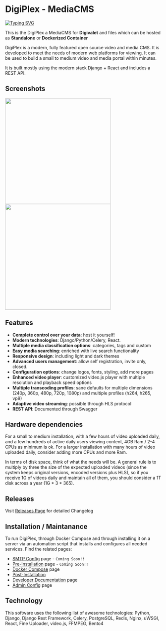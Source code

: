 # DigiPlex - MediaCMS 
[![Typing SVG](https://readme-typing-svg.herokuapp.com?font=Fira+Code&pause=1000&width=435&lines=DigiPlex+MediaCMS+Server+For+Digivalet)](https://git.io/typing-svg)

This is the DigiPlex a MediaCMS for **Digivalet** and files which can be hosted as **Standalone** or **Dockerized Container**

DigiPlex is a modern, fully featured open source video and media CMS. It is developed to meet the needs of modern web platforms for viewing. It can be used to build a small to medium video and media portal within minutes. 

It is built mostly using the modern stack Django + React and includes a REST API.


## Screenshots

<img src="https://i.ibb.co/tHTqDQD/Screenshot-from-2023-01-10-13-06-10.png" width="340">
<img src="https://i.ibb.co/RCGvccT/Screenshot-from-2023-01-10-13-33-12.png" width="340">



## Features
- **Complete control over your data**: host it yourself!
- **Modern technologies**: Django/Python/Celery, React.
- **Multiple media classification options**: categories, tags and custom
- **Easy media searching**: enriched with live search functionality
- **Responsive design**: including light and dark themes
- **Advanced users management**: allow self registration, invite only, closed.
- **Configuration options**: change logos, fonts, styling, add more pages
- **Enhanced video player**: customized video.js player with multiple resolution and playback speed options
- **Multiple transcoding profiles**: sane defaults for multiple dimensions (240p, 360p, 480p, 720p, 1080p) and multiple profiles (h264, h265, vp9)
- **Adaptive video streaming**: possible through HLS protocol
- **REST API**: Documented through Swagger


## Hardware dependencies

For a small to medium installation, with a few hours of video uploaded daily, and a few hundreds of active daily users viewing content, 4GB Ram / 2-4 CPUs as minimum is ok. For a larger installation with many hours of video uploaded daily, consider adding more CPUs and more Ram.    

In terms of disk space, think of what the needs will be. A general rule is to multiply by three the size of the expected uploaded videos (since the system keeps original versions, encoded versions plus HLS), so if you receive 1G of videos daily and maintain all of them, you should consider a 1T disk across a year (1G * 3 * 365).


## Releases

Visit [Releases Page](docs/release.md) for detailed Changelog


## Installation / Maintanance

To run DigiPlex, through Docker Compose and through installing it on a server via an automation script that installs and configures all needed services. Find the related pages:
 
* [SMTP Config](docs/soon.md) page - `Coming Soon!!`
* [Pre-Installation](docs/soon.md) page - `Coming Soon!!`
* [Docker Compose](docs/docker-install.md) page
* [Post-Installation](docs/post-install.md)
* [Developer Documentation](docs/developers_docs.md) page
* [Admin Config](docs/admins_docs.md) page


## Technology
This software uses the following list of awesome technologies: Python, Django, Django Rest Framework, Celery, PostgreSQL, Redis, Nginx, uWSGI, React, Fine Uploader, video.js, FFMPEG, Bento4

